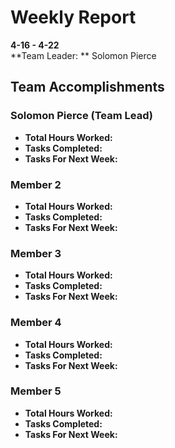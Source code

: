 # Weekly Report  
**4-16 - 4-22**  
**Team Leader: ** Solomon Pierce

## Team Accomplishments  
### Solomon Pierce (Team Lead)
- **Total Hours Worked:**
- **Tasks Completed:**
- **Tasks For Next Week:**

### Member 2
- **Total Hours Worked:**
- **Tasks Completed:**
- **Tasks For Next Week:**

### Member 3
- **Total Hours Worked:**
- **Tasks Completed:**
- **Tasks For Next Week:**

### Member 4
- **Total Hours Worked:**
- **Tasks Completed:**
- **Tasks For Next Week:**

### Member 5
- **Total Hours Worked:**
- **Tasks Completed:**
- **Tasks For Next Week:**
